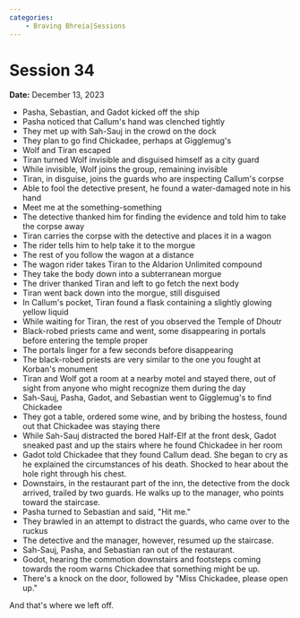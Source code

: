 ```yaml
---
categories:
    - Braving Bhreia|Sessions
---
```


# Session 34

**Date:** December 13, 2023

- Pasha, Sebastian, and Gadot kicked off the ship
- Pasha noticed that Callum's hand was clenched tightly
- They met up with Sah-Sauj in the crowd on the dock
- They plan to go find Chickadee, perhaps at Gigglemug's
- Wolf and Tiran escaped
- Tiran turned Wolf invisible and disguised himself as a city guard
- While invisible, Wolf joins the group, remaining invisible
- Tiran, in disguise, joins the guards who are inspecting Callum's corpse
- Able to fool the detective present, he found a water-damaged note in his hand
- Meet me at the something-something
- The detective thanked him for finding the evidence and told him to take the corpse away
- Tiran carries the corpse with the detective and places it in a wagon
- The rider tells him to help take it to the morgue
- The rest of you follow the wagon at a distance
- The wagon rider takes Tiran to the Aldarion Unlimited compound
- They take the body down into a subterranean morgue
- The driver thanked Tiran and left to go fetch the next body
- Tiran went back down into the morgue, still disguised
- In Callum's pocket, Tiran found a flask containing a slightly glowing yellow liquid
- While waiting for Tiran, the rest of you observed the Temple of Dhoutr
- Black-robed priests came and went, some disappearing in portals before entering the temple proper
- The portals linger for a few seconds before disappearing
- The black-robed priests are very similar to the one you fought at Korban's monument
- Tiran and Wolf got a room at a nearby motel and stayed there, out of sight from anyone who might recognize them during the day
- Sah-Sauj, Pasha, Gadot, and Sebastian went to Gigglemug's to find Chickadee
- They got a table, ordered some wine, and by bribing the hostess, found out that Chickadee was staying there
- While Sah-Sauj distracted the bored Half-Elf at the front desk, Gadot sneaked past and up the stairs where he found Chickadee in her room
- Gadot told Chickadee that they found Callum dead. She began to cry as he explained the circumstances of his death. Shocked to hear about the hole right through his chest.
- Downstairs, in the restaurant part of the inn, the detective from the dock arrived, trailed by two guards. He walks up to the manager, who points toward the staircase.
- Pasha turned to Sebastian and said, "Hit me."
- They brawled in an attempt to distract the guards, who came over to the ruckus
- The detective and the manager, however, resumed up the staircase.
- Sah-Sauj, Pasha, and Sebastian ran out of the restaurant.
- Godot, hearing the commotion downstairs and footsteps coming towards the room warns Chickadee that something might be up.
- There's a knock on the door, followed by "Miss Chickadee, please open up."

And that's where we left off.
